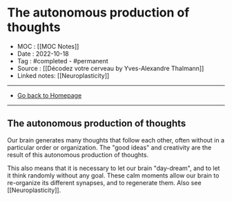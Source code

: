# The autonomous production of thoughts
- MOC : [[MOC Notes]]
- Date : 2022-10-18
- Tag : #completed - #permanent 
- Source : [[Décodez votre cerveau by Yves-Alexandre Thalmann]]
- Linked notes: [[Neuroplasticity]]
-------------------
- [Go back to Homepage](https://misudashi.ga/)
-----

## The autonomous production of thoughts
Our brain generates many thoughts that follow each other, often without in a particular order or organization. The "good ideas" and creativity are the result of this autonomous production of thoughts.

This also means that it is necessary to let our brain "day-dream", and to let it think randomly without any goal. These calm moments allow our brain to re-organize its different synapses, and to regenerate them. Also see [[Neuroplasticity]].